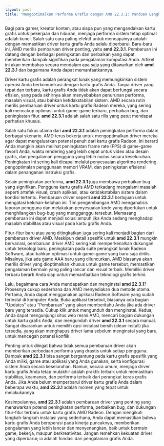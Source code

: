```yaml
---
layout: post
title: "Mengoptimalkan Performa Grafis dengan AMD 22.3.1: Panduan Lengkap"
---
```


Bagi para gamer, kreator konten, atau siapa pun yang mengandalkan kartu grafis untuk pekerjaan dan hiburan, menjaga performa sistem tetap optimal adalah kunci. Salah satu cara paling efektif untuk mencapainya adalah dengan memastikan driver kartu grafis Anda selalu diperbarui. Baru-baru ini, AMD merilis pembaruan driver penting, yaitu **amd 22.3.1**. Pembaruan ini datang dengan berbagai peningkatan dan perbaikan yang dapat memberikan dampak signifikan pada pengalaman komputasi Anda. Artikel ini akan membahas secara mendalam apa saja yang ditawarkan oleh **amd 22.3.1** dan bagaimana Anda dapat memanfaatkannya.

Driver kartu grafis adalah perangkat lunak yang memungkinkan sistem operasi Anda berkomunikasi dengan kartu grafis Anda. Tanpa driver yang tepat dan terbaru, kartu grafis Anda tidak akan dapat berfungsi secara efisien, yang pada akhirnya akan menyebabkan penurunan performa, masalah visual, atau bahkan ketidakstabilan sistem. AMD secara rutin merilis pembaruan driver untuk kartu grafis Radeon mereka, yang sering kali mencakup optimasi untuk game-game terbaru, perbaikan bug, dan peningkatan fitur. **amd 22.3.1** adalah salah satu rilis yang patut mendapat perhatian khusus.

Salah satu fokus utama dari **amd 22.3.1** adalah peningkatan performa dalam berbagai skenario. AMD terus bekerja untuk mengoptimalkan driver mereka agar dapat mengeluarkan potensi penuh dari kartu grafis Radeon. Ini berarti Anda mungkin akan melihat peningkatan frame rate (FPS) di game-game favorit Anda, waktu rendering yang lebih cepat untuk video atau desain grafis, dan pengalaman pengguna yang lebih mulus secara keseluruhan. Peningkatan ini sering kali dicapai melalui penyesuaian algoritma rendering, pengoptimalan penggunaan memori VRAM, dan peningkatan efisiensi dalam penanganan instruksi grafis.

Selain peningkatan performa, **amd 22.3.1** juga membawa perbaikan bug yang signifikan. Pengguna kartu grafis AMD terkadang mengalami masalah seperti artefak visual, crash aplikasi, atau ketidakstabilan sistem dalam kondisi tertentu. Pembaruan driver seperti **amd 22.3.1** bertujuan untuk mengatasi keluhan-keluhan ini. Tim pengembangan AMD menganalisis laporan pengguna dan melakukan penyesuaian kode yang diperlukan untuk menghilangkan bug-bug yang mengganggu tersebut. Memasang pembaruan ini dapat menjadi solusi ampuh jika Anda sedang menghadapi masalah stabilitas atau visual pada kartu grafis Anda.

Fitur-fitur baru atau yang ditingkatkan juga sering kali menjadi bagian dari pembaruan driver AMD. Meskipun detail spesifik untuk **amd 22.3.1** mungkin bervariasi, pembaruan driver AMD sering kali memperkenalkan dukungan untuk teknologi baru, peningkatan pada suite perangkat lunak Radeon Software, atau bahkan optimasi untuk game-game yang baru saja dirilis. Misalnya, jika ada game AAA baru yang diluncurkan, AMD biasanya akan merilis driver yang dioptimalkan khusus untuk game tersebut, memastikan pengalaman bermain yang paling lancar dan visual terbaik. Memiliki driver terbaru berarti Anda siap untuk memanfaatkan teknologi grafis terkini.

Lalu, bagaimana cara Anda mendapatkan dan menginstal **amd 22.3.1**? Prosesnya cukup sederhana dan AMD menyediakan dua metode utama. Pertama, Anda dapat menggunakan aplikasi Radeon Software yang sudah terinstal di komputer Anda. Buka aplikasi tersebut, biasanya ada bagian "Updates" atau "Pembaruan" yang akan memberitahu Anda jika ada driver baru yang tersedia. Cukup klik untuk mengunduh dan menginstal. Kedua, Anda dapat mengunjungi situs web resmi AMD, mencari bagian dukungan untuk kartu grafis Anda, dan mengunduh driver **amd 22.3.1** secara manual. Sangat disarankan untuk memilih opsi instalasi bersih (clean install) jika tersedia, yang akan menghapus driver lama sebelum menginstal yang baru, untuk mencegah potensi konflik.

Penting untuk diingat bahwa tidak semua pembaruan driver akan memberikan perbedaan performa yang drastis untuk setiap pengguna. Dampak **amd 22.3.1** bisa sangat bergantung pada kartu grafis spesifik yang Anda miliki, game atau aplikasi yang Anda gunakan, serta konfigurasi sistem Anda secara keseluruhan. Namun, secara umum, menjaga driver kartu grafis Anda tetap mutakhir adalah praktik terbaik untuk memastikan stabilitas, keamanan, dan performa terbaik dari perangkat keras grafis Anda. Jika Anda belum memperbarui driver kartu grafis Anda dalam beberapa waktu, **amd 22.3.1** adalah momen yang tepat untuk melakukannya.

Kesimpulannya, **amd 22.3.1** adalah pembaruan driver yang penting yang menawarkan potensi peningkatan performa, perbaikan bug, dan dukungan fitur-fitur terbaru untuk kartu grafis AMD Radeon. Dengan mengikuti langkah-langkah instalasi yang sederhana, Anda dapat memastikan bahwa kartu grafis Anda beroperasi pada kinerja puncaknya, memberikan pengalaman yang lebih lancar dan menyenangkan, baik untuk bermain game, bekerja, maupun berkreativitas. Jangan remehkan kekuatan driver yang diperbarui; ia adalah fondasi dari pengalaman grafis Anda.
